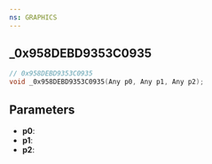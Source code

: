 ```yaml
---
ns: GRAPHICS
---
```

## _0x958DEBD9353C0935

```c
// 0x958DEBD9353C0935
void _0x958DEBD9353C0935(Any p0, Any p1, Any p2);
```

## Parameters
* **p0**:
* **p1**:
* **p2**:
